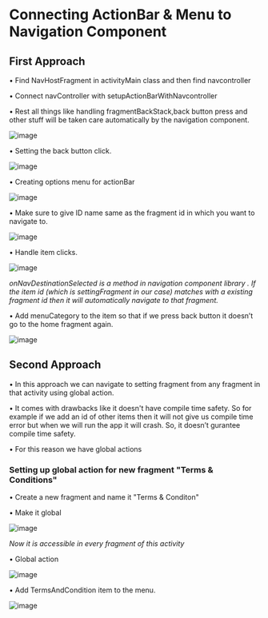 # Connecting ActionBar & Menu to Navigation Component
	
## First Approach
  • Find NavHostFragment in activityMain class and then find navcontroller
	
  • Connect navController with setupActionBarWithNavcontroller
	
  • Rest all things like handling fragmentBackStack,back button press and other stuff will be taken care automatically by the navigation component.

![image](https://user-images.githubusercontent.com/66693732/117541206-69825500-b030-11eb-9b2f-8db57039a6cb.png)

• Setting the back button click.

![image](https://user-images.githubusercontent.com/66693732/117541234-89b21400-b030-11eb-92a4-68777a4698d6.png)

• Creating options menu for actionBar

![image](https://user-images.githubusercontent.com/66693732/117541246-9afb2080-b030-11eb-87f8-23b20d2fd38b.png)

• Make sure to give ID name same as the fragment id in which you want to navigate to.

![image](https://user-images.githubusercontent.com/66693732/117541268-b6fec200-b030-11eb-9e12-4bf2430fa78e.png)

• Handle item clicks.

![image](https://user-images.githubusercontent.com/66693732/117541285-cb42bf00-b030-11eb-85d5-7257900add8b.png)

*onNavDestinationSelected is a method in navigation component library .
If the item id (which is settingFragment in our case) matches with a existing fragment id then it will automatically navigate to that fragment.*

• Add menuCategory to the item so that if we press back button it doesn’t go to the home fragment again.

![image](https://user-images.githubusercontent.com/66693732/117541379-3ab8ae80-b031-11eb-9889-d355f0ab37cc.png)

## Second Approach

• In this approach we can navigate to setting fragment from any fragment in that activity using global action.

• It comes with drawbacks like it doesn't have compile time safety. So for example if we add an id of other items then it will not give us compile time error but when we will run the app it will crash. So, it doesn’t gurantee compile time safety.

• For this reason we have global actions
 ### Setting up global action for new fragment "Terms & Conditions"
 
 • Create a new fragment and name it "Terms & Conditon"

 • Make it global
 
 ![image](https://user-images.githubusercontent.com/66693732/117542152-1959c180-b035-11eb-8ee9-c9d7f84007b3.png)

*Now it is accessible in every fragment of this activity*

• Global action

![image](https://user-images.githubusercontent.com/66693732/117542193-48703300-b035-11eb-903d-eabdd4f3187f.png)

• Add TermsAndCondition item to the menu.

![image](https://user-images.githubusercontent.com/66693732/117542220-5b830300-b035-11eb-8376-8b728245df39.png)






